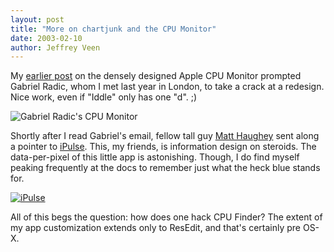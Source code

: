 ```yaml
---
layout: post
title: "More on chartjunk and the CPU Monitor"
date: 2003-02-10
author: Jeffrey Veen
---
```

My <a href="http://www.veen.com//jeff/archives/000071.html">earlier post</a> on the densely designed Apple CPU Monitor prompted Gabriel Radic, whom I met last year in London, to take a crack at a redesign. Nice work, even if "Iddle" only has one "d". ;)

<img src="images/chartjunk_radic.png" alt="Gabriel Radic's CPU Monitor" />

Shortly after I read Gabriel's email, fellow tall guy <a href="http://a.wholelottanothing.org/">Matt Haughey</a> sent along a pointer to <a href="http://www.iconfactory.com/ip_home.asp">iPulse</a>. This, my friends, is information design on steroids. The data-per-pixel of this little app is astonishing. Though, I do find myself peaking frequently at the docs to remember just what the heck blue stands for.

<a href="http://www.iconfactory.com/ip_home.asp" border="0"><img src="images/ipulse.png" alt="iPulse" /></a>

All of this begs the question: how does one hack CPU Finder? The extent of my app customization extends only to ResEdit, and that's certainly pre OS-X.

